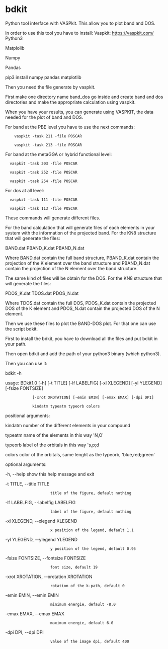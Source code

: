 # bdkit
Python tool interface with VASPkit. This allow you to plot band and DOS.

In order to use this tool you have to install:
Vaspkit: https://vaspkit.com/
Python3

Matplolib

Numpy

Pandas


pip3 install numpy pandas matplotlib 

Then you need the file generate by vaspkit.

First make one directory name band_dos go inside and create band and dos directories and make the appropriate calculation using vaspkit.

When you have your results, you can generate using VASPKIT, the data needed for the plot of band and DOS.

For band at the PBE level you have to use the next commands:

        vaspkit -task 211 -file POSCAR

        vaspkit -task 213 -file POSCAR

For band at the metaGGA or hybrid functional level:

      vaspkit -task 303 -file POSCAR

      vaspkit -task 252 -file POSCAR

      vaspkit -task 254 -file POSCAR

For dos at all level:

      vaspkit -task 111 -file POSCAR

      vaspkit -task 113 -file POSCAR

These commands will generate different files.

For the band calculation that will generate files of each elements in your system with the information of the projected band. For the KN8 structure that will generate the files:

BAND.dat    PBAND_K.dat  PBAND_N.dat 

Where BAND.dat contain the full band structure, PBAND_K.dat contain the projection of the K element over the band structure and PBAND_N.dat contain the projection of the N element over the band structure.

The same kind of files will be obtain for the DOS. For the KN8 structure that will generate the files:

PDOS_K.dat		TDOS.dat	PDOS_N.dat 

Where TDOS.dat contain the full DOS, PDOS_K.dat contain the projected DOS of the K element and PDOS_N.dat contain the projected DOS of the N element.

Then we use these files to plot the BAND-DOS plot. For that one can use the script bdkit.

First to install the bdkit, you have to download all the files and put bdkit in your path.

Then open bdkit and add the path of your python3 binary (which python3).

Then you can use it: 

bdkit -h

usage: BDkit1.0 [-h] [-t TITLE] [-lf LABELFIG] [-xl XLEGEND] [-yl YLEGEND] [-fsize FONTSIZE]

                [-xrot XROTATION] [-emin EMIN] [-emax EMAX] [-dpi DPI]
                
                kindatm typeatm typeorb colors

positional arguments:

  kindatm               number of the different elements in your compound
  
  typeatm               name of the elements in this way 'N,O'
  
  typeorb               label of the orbitals in this way 's,p;d
  
  colors                color of the orbitals, same lenght as the typeorb, 'blue,red;green'
  

optional arguments:

  -h, --help            show this help message and exit
  
  -t TITLE, --title TITLE
  
                        title of the figure, default nothing
                        
  -lf LABELFIG, --labelfig LABELFIG
  
                        label of the figure, default nothing
                        
  -xl XLEGEND, --xlegend XLEGEND
  
                        x position of the legend, default 1.1
                        
  -yl YLEGEND, --ylegend YLEGEND
  
                        y position of the legend, default 0.95
                        
  -fsize FONTSIZE, --fontsize FONTSIZE

                        font size, default 19
                        
  -xrot XROTATION, --xrotation XROTATION
  
                        rotation of the k-path, default 0
                        
  -emin EMIN, --emin EMIN
  
                        minimum energie, default -8.0
                        
  -emax EMAX, --emax EMAX
  
                        maximum energie, default 6.0
                        
  -dpi DPI, --dpi DPI   
  
                        value of the image dpi, default 400
  

  
